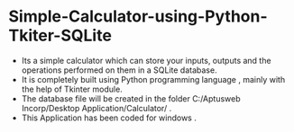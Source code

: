 # Simple-Calculator-using-Python-Tkiter-SQLite

* Its a simple calculator which can store your inputs, outputs and the operations performed on them in a SQLite database.
* It is completely built using Python programming language , mainly with the help of Tkinter module.
* The database file will be created in the folder C:/Aptusweb Incorp/Desktop Application/Calculator/ .
* This Application has been coded for windows .
